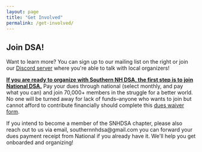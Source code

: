 ```yaml
---
layout: page
title: "Get Involved"
permalink: /get-involved/
---
```


<h2>Join DSA!</h2>
<div class="two-columns">
  <div>
    <p> Want to learn more? You can sign up to our mailing list on the right or join our <a href="https://discord.com/invite/WpSQ332f">Discord server</a> where you're able to talk with local organizers!</p>
    <p> <b><a href="https://act.dsausa.org/donate/membership/">If you are ready to organize with Southern NH DSA, the first step is to join National DSA.</a></b> Pay your dues through national (select monthly, and pay what you can) and join 70,000+ members in the struggle for a better world. No one will be turned away for lack of funds–anyone who wants to join but cannot afford to contribute financially should complete this <a href="https://act.dsausa.org/survey/dueswaiver/">dues waiver form</a>. </p>
    <p> If you intend to become a member of the SNHDSA chapter, please also reach out to us via email, southernnhdsa@gmail.com you can forward your dues payment receipt from National if you already have it. We'll help you get onboarded and organizing! </p>

  </div>
  <div>
    <link href='https://actionnetwork.org/css/style-embed-v3.css' rel='stylesheet' type='text/css' /><script src='https://actionnetwork.org/widgets/v5/form/join-southern-new-hampshire-dsa?format=js&source=widget'></script><div id='can-form-area-join-southern-new-hampshire-dsa' style='width: 100%'></div>
  </div>
</div>
